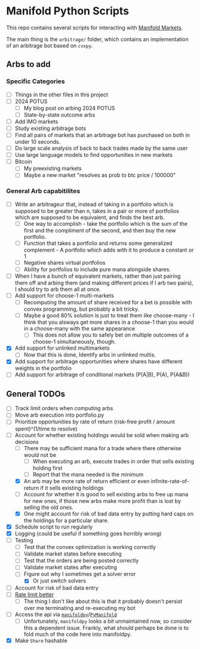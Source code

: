 
# Manifold Python Scripts

This repo contains several scripts for interacting with [Manifold Markets](https://manifold.markets/home).

The main thing is the `arbitrage/` folder, which contains an implementation of an arbitrage bot based on `cvxpy`.

## Arbs to add

### Specific Categories

- [ ] Things in the other files in this project
- [ ] 2024 POTUS
  - [ ] My blog post on arbing 2024 POTUS
  - [ ] State-by-state outcome arbs
- [ ] Add IMO markets
- [ ] Study existing arbitrage bots
- [ ] Find all pairs of markets that an arbitrage bot has purchased on both in under 10 seconds.
- [ ] Do large scale analysis of back to back trades made by the same user
- [ ] Use large language models to find opportunities in new markets
- [ ] Bitcoin
  - [ ] My preexisting markets
  - [ ] Maybe a new market "resolves as prob to btc price / 100000"

### General Arb capabitilites

- [ ] Write an arbitrageur that, instead of taking in a portfolio which is supposed to be greater than n, takes in a pair or more of portfolios which are supposed to be equivalent, and finds the best arb.
  - [ ] One way to accomplish - take the portfolio which is the sum of the first and the compliment of the second, and then buy the new portfolio.
  - [ ] Function that takes a portfolio and returns some generalized complement - A portfolio which adds with it to produce a constant or 1
  - [ ] Negative shares virtual portfolios
  - [ ] Ability for portfolios to include pure mana alongside shares.
- [ ] When I have a bunch of equivalent markets, rather than just pairing them off and arbing them (and making different prices if I arb two pairs), I should try to arb them all at once.
- [ ] Add support for choose-1 multi-markets
  - [ ] Recomputing the amount of share received for a bet is possible with convex programming, but probably a bit tricky.
  - [ ] Maybe a good 80% solution is just to treat them like choose-many - I think that you alsways get more shares in a choose-1 than you would in a choose-many with the same appearance
    - [ ] This does not allow you to safely bet on multiple outcomes of a choose-1 simultaneously, though.
- [X] Add support for unlinked multimarkets
  - [ ] Now that this is done, Identify arbs in unlinked multis.
- [X] Add support for arbitrage opportunities where shares have different weights in the portfolio
- [ ] Add support for arbitrage of conditional markets (P(A|B), P(A), P(A&B))

## General TODOs

- [ ] Track limit orders when computing arbs
- [ ] Move arb execution into portfolio.py
- [ ] Prioritize opportunities by rate of return (risk-free profit / amount spent)^(1/time to resolve)
- [ ] Account for whether existing holdings would be sold when making arb decisions
  - [ ] There may be sufficient mana for a trade where there otherwise would not be
    - [ ] When executing an arb, execute trades in order that sells existing holding first
    - [ ] Report that the mana needed is the minimum
  - [X] An arb may be more rate of return efficient or even infinite-rate-of-return if it sells existing holdings
  - [ ] Account for whether it is good to sell existing arbs to free up mana for new ones, if those new arbs make more profit than is lost by selling the old ones.
  - [X] One might account for risk of bad data entry by putting hard caps on the holdings for a particular share.
- [X] Schedule script to run regularly
- [X] Logging (could be useful if something goes horribly wrong)
- [ ] Testing
  - [ ] Test that the convex optimization is working correctly
  - [ ] Validate market states before executing
  - [ ] Test that the orders are being posted correctly
  - [ ] Validate market states after executing
  - [ ] Figure out why I sometimes get a solver error
    - [X] Or just switch solvers
- [ ] Account for risk of bad data entry
- [ ] [Rate limit better](https://pypi.org/project/ratelimit/)
  - [ ] The thing I don't like about this is that it probably doesn't persist over me terminating and re-executing my bot
- [ ] Access the api via [`manifoldpy`](https://github.com/vluzko/manifoldpy)/[`PyManifold`](https://github.com/bcongdon/PyManifold)
  - [ ] Unfortunately, `manifoldpy` looks a bit unmaintained now, so consider this a dependent issue. Frankly, what should perhaps be done is to fold much of the code here into manifoldpy.
- [X] Make `Share` hashable